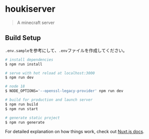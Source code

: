 # houkiserver

> A minecraft server

## Build Setup

`.env.sample`を参考にして、`.env`ファイルを作成してください。

``` bash
# install dependencies
$ npm run install

# serve with hot reload at localhost:3000
$ npm run dev

# node 18
$ NODE_OPTIONS='--openssl-legacy-provider' npm run dev

# build for production and launch server
$ npm run build
$ npm run start

# generate static project
$ npm run generate
```

For detailed explanation on how things work, check out [Nuxt.js docs](https://nuxtjs.org).
